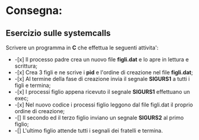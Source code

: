 # Consegna:

## Esercizio sulle systemcalls

Scrivere un programma in <b>C</b> che effettua le seguenti attivita':

<ul>
    <li> 
        -[x] Il processo padre crea un nuovo file <b>figli.dat</b> e lo apre in lettura e scrittura;
    </li>
    <li>
        -[x] Crea 3 figli e ne scrive i <b>pid</b> e l'ordine di creazione nel file <b>figli.dat</b>;
    </li>
    <li>
        -[x] Al termine della fase di creazione invia il segnale <b>SIGURS1</b> a tutti i figli e termina;
    </li>
    <li>
        -[x] I processi figlio appena ricevuto il segnale <b>SIGURS1</b> effettuano un exec;
    </li>
    <li>
        -[x] Nel nuovo codice i processi figlio leggono dal file figli.dat il proprio ordine di creazione;
    </li>
    <li>
        -[] Il secondo ed il terzo figlio inviano un segnale <b>SIGURS2</b> al primo figlio;
    </li>
    <li>
        -[] L'ultimo figlio attende tutti i segnali dei fratelli e termina.
    </li>
</ul>
